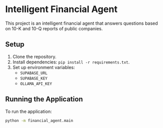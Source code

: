# Intelligent Financial Agent

This project is an intelligent financial agent that answers questions based on 10-K and 10-Q reports of public companies.

## Setup

1. Clone the repository.
2. Install dependencies: `pip install -r requirements.txt`.
3. Set up environment variables:
    - `SUPABASE_URL`
    - `SUPABASE_KEY`
    - `OLLAMA_API_KEY`

## Running the Application

To run the application:

```bash
python -m financial_agent.main